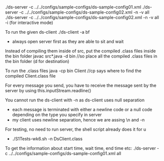 ./ds-server -c ../../configs/sample-configs/ds-sample-config01.xml
./ds-server -c ../../configs/sample-configs/ds-sample-config02.xml -n -v all 
./ds-server -c ../../configs/sample-configs/ds-sample-config02.xml -n -v all -i (for interactive mode)

To run the given ds-client
./ds-client -a bf

- always open server first as they are able to sit and wait 


Instead of compiling them inside of src, put the compiled .class files inside the bin folder 
 javac src\*.java -d bin //so place all the compiled .class files in the bin folder (d for destination)

To run the .class files
 java -cp bin Client //cp says where to find the compiled Client.class file


For every message you send, you have to receive the message sent by the server by using this.inputStream.readline()

You cannot run the ds-client with -n as ds-client uses null separation
 - each message is terminated with either a newline code or a null code depending on the type you specify in server
 - my client uses newline separation, hence we are assing \n and -n

For testing, no need to run server, the shell script already does it for u
- ./S1Tests-wk6.sh -n DsClient.class 

To get the information about start time, wait time, end time etc:
 ./ds-server -c ../../configs/sample-configs/ds-sample-config01.xml all
